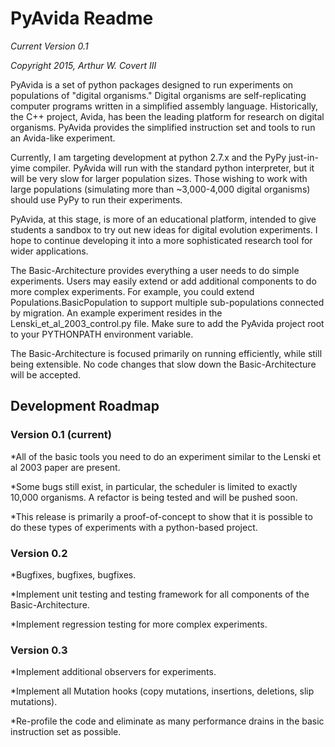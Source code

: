 # PyAvida Readme

_Current Version 0.1_

_Copyright 2015, Arthur W. Covert III_

PyAvida is a set of python packages designed to run experiments on populations of "digital organisms." Digital organisms are self-replicating computer programs written in a simplified assembly language. Historically, the C++ project, Avida, has been the leading platform for research on digital organisms. PyAvida provides the simplified instruction set and tools to run an Avida-like experiment.

Currently, I am targeting development at python 2.7.x and the PyPy just-in-yime compiler. PyAvida will run with the standard python interpreter, but it will be very slow for larger population sizes. Those wishing to work with large populations (simulating more than ~3,000-4,000 digital organisms) should use PyPy to run their experiments.

PyAvida, at this stage, is more of an educational platform, intended to give students a sandbox to try out new ideas for digital evolution experiments. I hope to continue developing it into a more sophisticated research tool for wider applications.

The Basic-Architecture provides everything a user needs to do simple experiments. Users may easily extend or add additional components to do more complex experiments. For example, you could extend Populations.BasicPopulation to support multiple sub-populations connected by migration. An example experiment resides in the Lenski_et_al_2003_control.py file. Make sure to add the PyAvida project root to your PYTHONPATH environment variable.

The Basic-Architecture is focused primarily on running efficiently, while still being extensible. No code changes that slow down the Basic-Architecture will be accepted. 


## Development Roadmap

### Version 0.1 (current)
*All of the basic tools you need to do an experiment similar to the Lenski et al 2003 paper are present.

*Some bugs still exist, in particular, the scheduler is limited to exactly 10,000 organisms. A refactor is being tested and will be pushed soon.

*This release is primarily a proof-of-concept to show that it is possible to do these types of experiments with a python-based project.


### Version 0.2 
*Bugfixes, bugfixes, bugfixes.

*Implement unit testing and testing framework for all components of the Basic-Architecture.

*Implement regression testing for more complex experiments.

### Version 0.3
*Implement additional observers for experiments.

*Implement all Mutation hooks (copy mutations, insertions, deletions, slip mutations).

*Re-profile the code and eliminate as many performance drains in the basic instruction set as possible.
